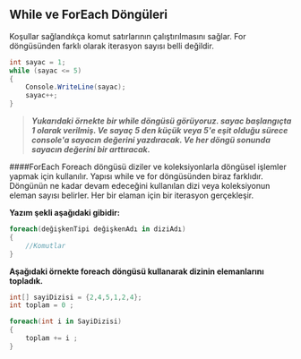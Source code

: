 ## While ve ForEach Döngüleri
Koşullar sağlandıkça komut satırlarının çalıştırılmasını sağlar. For döngüsünden farklı olarak iterasyon sayısı belli değildir.

```csharp
int sayac = 1;
while (sayac <= 5)
{
    Console.WriteLine(sayac);
    sayac++;
}
```

> ***Yukarıdaki örnekte bir while döngüsü görüyoruz. sayac başlangıçta 1 olarak verilmiş. Ve sayaç 5 den küçük veya 5'e eşit olduğu sürece console'a sayacın değerini yazdıracak. Ve her döngü sonunda sayacın değerini bir arttıracak.***

####ForEach
Foreach döngüsü diziler ve koleksiyonlarla döngüsel işlemler yapmak için kullanılır. Yapısı while ve for döngüsünden biraz farklıdır. Döngünün ne kadar devam edeceğini kullanılan dizi veya koleksiyonun eleman sayısı belirler. Her bir elaman için bir iterasyon gerçekleşir.

**Yazım şekli aşağıdaki gibidir:**
```csharp
foreach(değişkenTipi değişkenAdı in diziAdı)
{
    //Komutlar
}
```
**Aşağıdaki örnekte foreach döngüsü kullanarak dizinin elemanlarını topladık.**
```csharp
int[] sayiDizisi = {2,4,5,1,2,4};
int toplam = 0 ;

foreach(int i in SayiDizisi)
{
    toplam += i ;
}
```